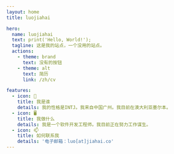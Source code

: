 ```yaml
---
layout: home
title: luojiahai

hero:
  name: luojiahai
  text: print('Hello, World!');
  tagline: 这是我的站点，一个没用的站点。
  actions:
    - theme: brand
      text: 没有的按钮
    - theme: alt
      text: 简历
      link: /zh/cv

features:
  - icon: 🤔
    title: 我是谁
    details: 我的性格是INTJ。我来自中国广州。我目前在澳大利亚墨尔本。
  - icon: 🖥️
    title: 我做什么
    details: 我是一个软件开发工程师。我目前正在努力工作谋生。
  - icon: 📫
    title: 如何联系我
    details: '电子邮箱：luo[at]jiahai.co'
---
```

